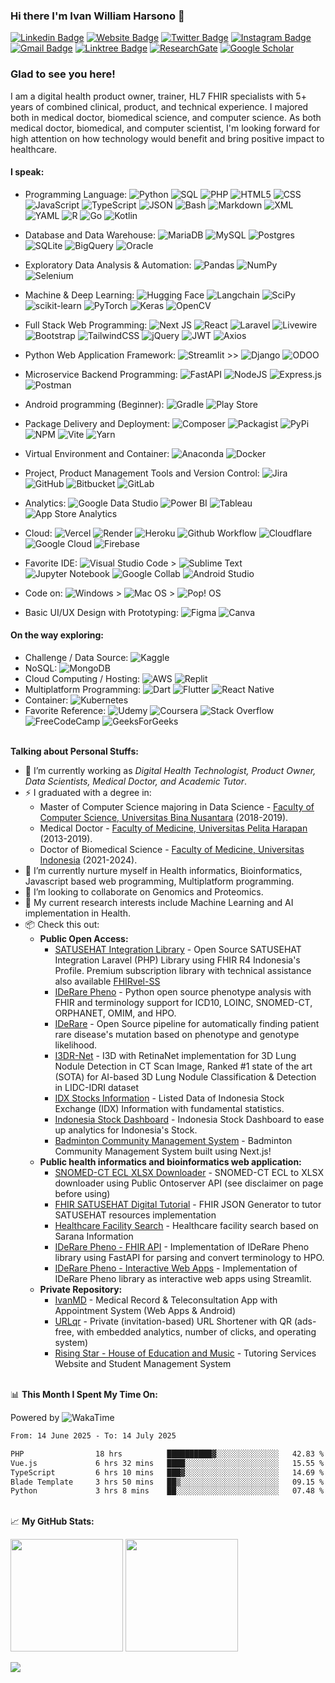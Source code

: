 ### Hi there I'm Ivan William Harsono 👋 

[![Linkedin Badge](https://custom-icon-badges.demolab.com/badge/LinkedIn-0A66C2?style=flat&logo=linkedin-white&logoColor=fff)](https://www.linkedin.com/comm/mynetwork/discovery-see-all?usecase=PEOPLE_FOLLOWS&followMember=ivanwilliammd)
[![Website Badge](https://img.shields.io/badge/Website-3b5998?style=flat&logo=google-chrome&logoColor=white)](https://ivanwilliammd.ivanwilliamharsono.com)
[![Twitter Badge](https://img.shields.io/badge/Twitter-000000?style=flat&logo=x&logoColor=white)](https://twitter.com/ivanwilliammd)
[![Instagram Badge](https://img.shields.io/badge/-Instagram-e4405f?style=flat&logo=Instagram&logoColor=white)](https://instagram.com/ivanwilliammd/)
[![Gmail Badge](https://img.shields.io/badge/Gmail-D14836?style=flat&logo=gmail&logoColor=white)](mailto:ivan.harsono@ivanwilliamharsono.com)
[![Linktree Badge](https://img.shields.io/badge/linktree-43E55E?style=flat&logo=linktree&logoColor=white)](https://linktr.ee/ivanwilliamharsono)
[![ResearchGate](https://img.shields.io/badge/ResearchGate-00CCBB?style=flat&logo=ResearchGate&logoColor=white)](https://www.researchgate.net/profile/Ivan-Harsono)
[![Google Scholar](https://img.shields.io/badge/Google%20Scholar-4285F4?style=flat&logo=google-scholar&logoColor=white)](https://scholar.google.com/citations?user=TMuoV-AAAAAJ)


### Glad to see you here! 
I am a digital health product owner, trainer, HL7 FHIR specialists with 5+ years of combined clinical, product, and technical experience. I majored both in medical doctor, biomedical science, and computer science. As both medical doctor, biomedical, and computer scientist, I'm looking forward for high attention on how technology would benefit and bring positive impact to healthcare. 


#### I speak: ####
- Programming Language:
![Python](https://img.shields.io/badge/python-3670A0?style=plastic&logo=python&logoColor=ffdd54)
![SQL](https://img.shields.io/badge/SQL-003545?style=plastic&logo=sql&logoColor=white)
![PHP](https://img.shields.io/badge/php-%23777BB4.svg?style=plastic&logo=php&logoColor=white)
![HTML5](https://img.shields.io/badge/html5-%23E34F26.svg?style=plastic&logo=html5&logoColor=white)
![CSS](https://img.shields.io/badge/CSS-1572B6?style=plastic&logo=css3&logoColor=fff)
![JavaScript](https://img.shields.io/badge/JavaScript-F7DF1E?style=plastic&logo=javascript&logoColor=000)
![TypeScript](https://img.shields.io/badge/TypeScript-3178C6?style=plastic&logo=typescript&logoColor=fff)
![JSON](https://img.shields.io/badge/JSON-000?logo=json&logoColor=fff)
![Bash](https://img.shields.io/badge/Bash-4EAA25?logo=gnubash&logoColor=fff)
![Markdown](https://img.shields.io/badge/Markdown-%23000000.svg?style=plastic&logo=markdown&logoColor=white)
![XML](https://img.shields.io/badge/XML-767C52?logo=xml&logoColor=fff)
![YAML](https://img.shields.io/badge/YAML-CB171E?style=plastic&logo=yaml&logoColor=fff)
![R](https://img.shields.io/badge/R-%23276DC3.svg?style=plastic&logo=r&logoColor=white)
![Go](https://img.shields.io/badge/go-%2300ADD8.svg?style=plastic&logo=go&logoColor=white)
![Kotlin](https://img.shields.io/badge/kotlin-%230095D5.svg?style=plastic&logo=kotlin&logoColor=white)

- Database and Data Warehouse: 
![MariaDB](https://img.shields.io/badge/MariaDB-003545?style=plastic&logo=mariadb&logoColor=white)
![MySQL](https://img.shields.io/badge/mysql-%2300f.svg?style=plastic&logo=mysql&logoColor=white)
![Postgres](https://img.shields.io/badge/postgres-%23316192.svg?style=plastic&logo=postgresql&logoColor=white)
![SQLite](https://img.shields.io/badge/sqlite-%2307405e.svg?style=plastic&logo=sqlite&logoColor=white)
![BigQuery](https://img.shields.io/badge/BigQuery-%234285F4.svg?style=plastic&logo=google-cloud&logoColor=white)
![Oracle](https://img.shields.io/badge/Oracle-F80000?style=plastic&logo=oracle&logoColor=white)

- Exploratory Data Analysis & Automation: 
![Pandas](https://img.shields.io/badge/pandas-%23150458.svg?style=plastic&logo=pandas&logoColor=white)
![NumPy](https://img.shields.io/badge/numpy-%23013243.svg?style=plastic&logo=numpy&logoColor=white)
![Selenium](https://img.shields.io/badge/-selenium-%43B02A?style=plastic&logo=selenium&logoColor=white)

- Machine & Deep Learning:
![Hugging Face](https://img.shields.io/badge/Hugging%20Face-FFD21E?style=plastic&logo=huggingface&logoColor=000)
![Langchain](https://img.shields.io/badge/langchain-1C3C3C??style=plastic&logo=langchain&logoColor=white)
![SciPy](https://img.shields.io/badge/SciPy-%230C55A5.svg?style=plastic&logo=scipy&logoColor=%white)
![scikit-learn](https://img.shields.io/badge/scikit--learn-%23F7931E.svg?style=plastic&logo=scikit-learn&logoColor=white)
![PyTorch](https://img.shields.io/badge/PyTorch-%23EE4C2C.svg?style=plastic&logo=PyTorch&logoColor=white)
![Keras](https://img.shields.io/badge/Keras-%23D00000.svg?style=plastic&logo=Keras&logoColor=white)
![OpenCV](https://img.shields.io/badge/opencv-%23white.svg?style=plastic&logo=opencv&logoColor=white)

- Full Stack Web Programming:
![Next JS](https://img.shields.io/badge/Next-black?style=plastic&logo=next.js&logoColor=white)
![React](https://img.shields.io/badge/react-%2320232a.svg?style=plastic&logo=react&logoColor=%2361DAFB)
![Laravel](https://img.shields.io/badge/laravel-%23FF2D20.svg?style=plastic&logo=laravel&logoColor=white)
![Livewire](https://img.shields.io/badge/livewire-4e56a6?style=plastic&logo=livewire&logoColor=white)
![Bootstrap](https://img.shields.io/badge/bootstrap-%23563D7C.svg?style=plastic&logo=bootstrap&logoColor=white)
![TailwindCSS](https://img.shields.io/badge/Tailwind%20CSS-%2338B2AC.svg?style=plastic&logo=tailwind-css&logoColor=white)
![jQuery](https://img.shields.io/badge/jquery-%230769AD.svg?style=plastic&logo=jquery&logoColor=white)
![JWT](https://img.shields.io/badge/JWT-black?style=plastic&logo=JSON%20web%20tokens)
![Axios](https://img.shields.io/badge/axios-671ddf?&style=plastic&logo=axios&logoColor=white)

- Python Web Application Framework:
![Streamlit](https://img.shields.io/badge/-Streamlit-FF4B4B?style=plastic&logo=streamlit&logoColor=white) >>
![Django](https://img.shields.io/badge/django-%23092E20.svg?style=plastic&logo=django&logoColor=white)
![ODOO](https://img.shields.io/badge/odoo-FF6C37.svg?style=plastic&logo=odoo&logoColor=white)

- Microservice Backend Programming:
![FastAPI](https://img.shields.io/badge/FastAPI-005571.svg?style=plastic&logo=fastapi&logoColor=white)
![NodeJS](https://img.shields.io/badge/node.js-6DA55F?style=plastic&logo=node.js&logoColor=white)
![Express.js](https://img.shields.io/badge/express.js-%23404d59.svg?style=plastic&logo=express&logoColor=%2361DAFB)
![Postman](https://img.shields.io/badge/Postman-FF6C37?style=plastic&logo=postman&logoColor=white)

- Android programming (Beginner): 
![Gradle](https://img.shields.io/badge/Gradle-02303A.svg?style=plastic&logo=Gradle&logoColor=white)
![Play Store](https://img.shields.io/badge/Google_Play-414141?style=plastic&logo=google-play&logoColor=white)

- Package Delivery and Deployment:
![Composer](https://img.shields.io/badge/Composer-885630?style=plastic&logo=composer&logoColor=fff)
![Packagist](https://img.shields.io/badge/Packagist-6DA55F.svg?style=plastic&logo=packagist&logoColor=white)
![PyPi](https://img.shields.io/badge/pypi-%23ececec.svg?style=plastic&logo=pypi&logoColor=1f73b7)
![NPM](https://img.shields.io/badge/NPM-%23000000.svg?style=plastic&logo=npm&logoColor=white)
![Vite](https://img.shields.io/badge/vite-%23646CFF.svg?style=plastic&logo=vite&logoColor=white)
![Yarn](https://img.shields.io/badge/Yarn-2C8EBB?style=plastic&logo=yarn&logoColor=fff)

- Virtual Environment and Container:
![Anaconda](https://img.shields.io/badge/Anaconda-%2344A833.svg?style=plastic&logo=anaconda&logoColor=white)
![Docker](https://img.shields.io/badge/docker-%230db7ed.svg?style=plastic&logo=docker&logoColor=white)

- Project, Product Management Tools and Version Control: 
![Jira](https://img.shields.io/badge/jira-%230A0FFF.svg?style=plastic&logo=jira&logoColor=white)
![GitHub](https://img.shields.io/badge/github-%23121011.svg?style=plastic&logo=github&logoColor=white)
![Bitbucket](https://img.shields.io/badge/bitbucket-%230047B3.svg?style=plastic&logo=bitbucket&logoColor=white)
![GitLab](https://img.shields.io/badge/GitLab-FC6D26?style=plastic&logo=gitlab&logoColor=fff)

- Analytics:
![Google Data Studio](https://img.shields.io/badge/Google%20Data%20Studio-E37400?style=plastic&logo=google-analytics&logoColor=white)
![Power BI](https://img.shields.io/badge/Power_BI-F2C811?style=plastic&logo=powerbi&logoColor=black)
![Tableau](https://img.shields.io/badge/Tableau-E97627?style=plastic&logo=Tableau&logoColor=white)
![App Store Analytics](https://img.shields.io/badge/App_Store_Analytics-0D96F6?style=plastic&logo=app-store&logoColor=white)

- Cloud: 
![Vercel](https://img.shields.io/badge/Vercel-%23000000.svg?style=plastic&logo=vercel&logoColor=white)
![Render](https://img.shields.io/badge/Render-46E3B7?style=plastic&logo=render&logoColor=white)
![Heroku](https://img.shields.io/badge/heroku-%23430098.svg?style=plastic&logo=heroku&logoColor=white)
![Github Workflow](https://img.shields.io/badge/GitHub_Actions-2088FF?style=plastic&logo=github-actions&logoColor=white)
![Cloudflare](https://img.shields.io/badge/Cloudflare-F38020?style=plastic&logo=Cloudflare&logoColor=white)
![Google Cloud](https://img.shields.io/badge/GoogleCloud-%234285F4.svg?style=plastic&logo=google-cloud&logoColor=white)
![Firebase](https://img.shields.io/badge/firebase-%23039BE5.svg?style=plastic&logo=firebase)

- Favorite IDE: 
![Visual Studio Code](https://custom-icon-badges.demolab.com/badge/Visual%20Studio%20Code-0078d7.svg?style=plastic&logo=vsc&logoColor=white) > 
![Sublime Text](https://img.shields.io/badge/sublime_text-%23575757.svg?style=plastic&logo=sublime-text&logoColor=important)
![Jupyter Notebook](https://img.shields.io/badge/jupyter-%23FA0F00.svg?style=plastic&logo=jupyter&logoColor=white)
![Google Collab](https://img.shields.io/badge/Google_Colab-F9AB00?style=plastic&logo=google-colab&logoColor=white)
![Android Studio](https://img.shields.io/badge/Android%20Studio-3DDC84.svg?style=plastic&logo=android-studio&logoColor=white)

- Code on:
![Windows](https://custom-icon-badges.demolab.com/badge/Windows-0078D6?style=plastic&logo=windows11&logoColor=white) > 
![Mac OS](https://img.shields.io/badge/mac%20os-000000?style=plastic&logo=macos&logoColor=F0F0F0) >
![Pop! OS](https://img.shields.io/badge/Pop!_OS-48B9C7?style=plastic&logo=Pop!_OS&logoColor=white)

- Basic UI/UX Design with Prototyping: 
![Figma](https://img.shields.io/badge/figma-%23F24E1E.svg?style=plastic&logo=figma&logoColor=white)
![Canva](https://img.shields.io/badge/Canva-%2300C4CC.svg?style=plastic&logo=Canva&logoColor=white)

#### On the way exploring: ####
- Challenge / Data Source: 
![Kaggle](https://img.shields.io/badge/Kaggle-035a7d?style=plastic&logo=kaggle&logoColor=white)
- NoSQL: 
![MongoDB](https://img.shields.io/badge/MongoDB-%234ea94b.svg?style=plastic&logo=mongodb&logoColor=white)
- Cloud Computing / Hosting: 
![AWS](https://img.shields.io/badge/AWS-%23FF9900.svg?style=plastic&logo=amazon-web-services&logoColor=white)
![Replit](https://img.shields.io/badge/Replit-DD1200?style=plastic&logo=Replit&logoColor=white)
- Multiplatform Programming: 
![Dart](https://img.shields.io/badge/dart-%230175C2.svg?style=plastic&logo=dart&logoColor=white)
![Flutter](https://img.shields.io/badge/Flutter-%2302569B.svg?style=plastic&logo=Flutter&logoColor=white)
![React Native](https://img.shields.io/badge/react_native-%2320232a.svg?style=plastic&logo=react&logoColor=%2361DAFB)
- Container: 
![Kubernetes](https://img.shields.io/badge/kubernetes-%23326ce5.svg?style=plastic&logo=kubernetes&logoColor=white)
- Favorite Reference: 
![Udemy](https://img.shields.io/badge/Udemy-A435F0?style=plastic&logo=Udemy&logoColor=white)
![Coursera](https://img.shields.io/badge/Coursera-%230056D2.svg?style=plastic&logo=Coursera&logoColor=white)
![Stack Overflow](https://img.shields.io/badge/-Stackoverflow-FE7A16?style=plastic&logo=stack-overflow&logoColor=white)
![FreeCodeCamp](https://img.shields.io/badge/Freecodecamp-%23123.svg?&style=plastic&logo=freecodecamp&logoColor=green)
![GeeksForGeeks](https://img.shields.io/badge/GeeksforGeeks-gray?style=plastic&logo=geeksforgeeks&logoColor=35914c)

\
**Talking about Personal Stuffs:**
- 🔭 I’m currently working as <i>Digital Health Technologist, Product Owner, Data Scientists, Medical Doctor, and Academic Tutor</i>.
- ⚡ I graduated with a degree in: 
    - Master of Computer Science majoring in Data Science - [Faculty of Computer Science, Universitas Bina Nusantara](https://mti.binus.ac.id/) (2018-2019).
    - Medical Doctor - [Faculty of Medicine, Universitas Pelita Harapan](https://www.uph.edu/id/department/medicine/) (2013-2019).
    - Doctor of Biomedical Science - [Faculty of Medicine, Universitas Indonesia](https://pdib.fk.ui.ac.id/) (2021-2024).
- 🌱 I’m currently nurture myself in Health informatics, Bioinformatics, Javascript based web programming, Multiplatform programming.
- 👯 I’m looking to collaborate on Genomics and Proteomics.
- 💬 My current research interests include Machine Learning and AI implementation in Health.
- 📦 Check this out:
    - **Public Open Access:**
        - [SATUSEHAT Integration Library](https://github.com/ivanwilliammd/satusehat-integration) - Open Source SATUSEHAT Integration Laravel (PHP) Library using FHIR R4 Indonesia's Profile. Premium subscription library with technical assistance also available [FHIRvel-SS](https://github.com/ivanwilliammd/fhirvel-ss)
        - [IDeRare Pheno](https://github.com/ivanwilliammd/iderare-pheno) - Python open source phenotype analysis with FHIR and terminology support for ICD10, LOINC, SNOMED-CT, ORPHANET, OMIM, and HPO.
        - [IDeRare](https://github.com/ivanwilliammd/IDeRare) - Open Source pipeline for automatically finding patient rare disease's mutation based on phenotype and genotype likelihood.
        - [I3DR-Net](https://github.com/ivanwilliammd/I3DR-Net-Transfer-Learning) - I3D with RetinaNet implementation for 3D Lung Nodule Detection in CT Scan Image, Ranked #1 state of the art (SOTA) for AI-based 3D Lung Nodule Classification & Detection in LIDC-IDRI dataset
        - [IDX Stocks Information](https://urlqr.xyz/Kode_Saham_BEI) - Listed Data of Indonesia Stock Exchange (IDX) Information with fundamental statistics.
        - [Indonesia Stock Dashboard](https://urlqr.xyz/Stocks_Dashboard) - Indonesia Stock Dashboard to ease up analytics for Indonesia's Stock.
        - [Badminton Community Management System](https://urlqr.xyz/BadmintonCommunityManagement) - Badminton Community Management System built using Next.js!
    - **Public health informatics and bioinformatics web application:**
        - [SNOMED-CT ECL XLSX Downloader](https://urlqr.xyz/shrimp) - SNOMED-CT ECL to XLSX downloader using Public Ontoserver API (see disclaimer on page before using)
        - [FHIR SATUSEHAT Digital Tutorial](https://urlqr.xyz/satusehat-tutorial) - FHIR JSON Generator to tutor SATUSEHAT resources implementation
        - [Healthcare Facility Search](https://urlqr.xyz/sarana-search) - Healthcare facility search based on Sarana Information
        - [IDeRare Pheno - FHIR API](https://urlqr.xyz/iderare-fhir) - Implementation of IDeRare Pheno library using FastAPI for parsing and convert terminology to HPO.
        - [IDeRare Pheno - Interactive Web Apps](https://urlqr.xyz/iderare-streamlit) - Implementation of IDeRare Pheno library as interactive web apps using Streamlit.
    - **Private Repository:**
        - [IvanMD](https://onelink.to/ivanmd) - Medical Record & Teleconsultation App with Appointment System (Web Apps & Android)
        - [URLqr](https://urlqr.xyz) - Private (invitation-based) URL Shortener with QR (ads-free, with embedded analytics, number of clicks, and operating system)
        - [Rising Star - House of Education and Music](https://risingstar.ivanwilliamharsono.com) - Tutoring Services Website and Student Management System

\
📊 **This Month I Spent My Time On:**

Powered by ![WakaTime](https://img.shields.io/badge/WakaTime-000000?style=plastic&logo=WakaTime&logoColor=white)

<!--START_SECTION:waka-->

```txt
From: 14 June 2025 - To: 14 July 2025

PHP                18 hrs          ██████████▓░░░░░░░░░░░░░░   42.83 %
Vue.js             6 hrs 32 mins   ████░░░░░░░░░░░░░░░░░░░░░   15.55 %
TypeScript         6 hrs 10 mins   ███▓░░░░░░░░░░░░░░░░░░░░░   14.69 %
Blade Template     3 hrs 50 mins   ██▒░░░░░░░░░░░░░░░░░░░░░░   09.15 %
Python             3 hrs 8 mins    ██░░░░░░░░░░░░░░░░░░░░░░░   07.48 %
```

<!--END_SECTION:waka-->

\
📈 **My GitHub Stats:**
<p>
  <img height="180em" src="https://github-readme-stats.vercel.app/api?username=ivanwilliammd&show_icons=true&hide_border=true&count_private=true&show_icons=true&include_all_commits=true" />
  <img height="180em" src="https://github-readme-stats.vercel.app/api/top-langs/?username=ivanwilliammd&show_icons=true&hide_border=true&layout=compact&langs_count=10"/>
</p>

![](https://github-profile-trophy.vercel.app/?username=ivanwilliammd&column=6&no-bg=true&theme=flat)
